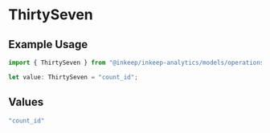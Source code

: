# ThirtySeven

## Example Usage

```typescript
import { ThirtySeven } from "@inkeep/inkeep-analytics/models/operations";

let value: ThirtySeven = "count_id";
```

## Values

```typescript
"count_id"
```
